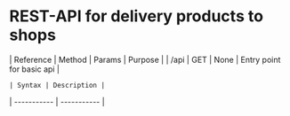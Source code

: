 # REST-API for delivery products to shops

| Reference | Method | Params | Purpose |
| /api | GET | None | Entry point for basic api |

	| Syntax | Description |
| ----------- | ----------- |
